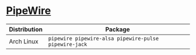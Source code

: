 # [PipeWire](https://pipewire.org/)

| Distribution | Package                                               |
| ------------ | ----------------------------------------------------- |
| Arch Linux   | `pipewire pipewire-alsa pipewire-pulse pipewire-jack` |
